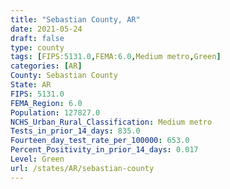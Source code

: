 ```yaml
---
title: "Sebastian County, AR"
date: 2021-05-24
draft: false
type: county
tags: [FIPS:5131.0,FEMA:6.0,Medium metro,Green]
categories: [AR]
County: Sebastian County
State: AR
FIPS: 5131.0
FEMA_Region: 6.0
Population: 127827.0
NCHS_Urban_Rural_Classification: Medium metro
Tests_in_prior_14_days: 835.0
Fourteen_day_test_rate_per_100000: 653.0
Percent_Positivity_in_prior_14_days: 0.017
Level: Green
url: /states/AR/sebastian-county
---
```



